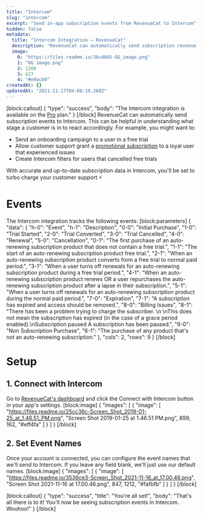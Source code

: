 ```yaml
---
title: "Intercom"
slug: "intercom"
excerpt: "Send in-app subscription events from RevenueCat to Intercom"
hidden: false
metadata: 
  title: "Intercom Integration – RevenueCat"
  description: "RevenueCat can automatically send subscription revenue events to Intercom. This can be helpful in understanding what stage a customer is in to react accordingly. With accurate and up-to-date subscription data in Intercom, you'll be set to turbo charge your customer support."
  image: 
    0: "https://files.readme.io/3bc4845-OG_image.png"
    1: "OG image.png"
    2: 1200
    3: 627
    4: "#e9acb0"
createdAt: {}
updatedAt: "2021-11-17T04:08:19.260Z"
---
```

[block:callout]
{
  "type": "success",
  "body": "The Intercom integration is available on the [Pro](https://www.revenuecat.com/pricing) plan."
}
[/block]
RevenueCat can automatically send subscription events to Intercom. This can be helpful in understanding what stage a customer is in to react accordingly. For example, you might want to:
- Send an onboarding campaign to a user in a free trial
- Allow customer support grant a [promotional subscription](doc:customers#section-granting-promotional-subscriptions) to a loyal user that experienced issues
- Create Intercom filters for users that cancelled free trials

With accurate and up-to-date subscription data in Intercom, you'll be set to turbo charge your customer support ⚡️

# Events

The Intercom integration tracks the following events:
[block:parameters]
{
  "data": {
    "h-0": "Event",
    "h-1": "Description",
    "0-0": "Initial Purchase",
    "1-0": "Trial Started",
    "2-0": "Trial Converted",
    "3-0": "Trial Cancelled",
    "4-0": "Renewal",
    "5-0": "Cancellation",
    "0-1": "The first purchase of an auto-renewing subscription product that does not contain a free trial.",
    "1-1": "The start of an auto-renewing subscription product free trial.",
    "2-1": "When an auto-renewing subscription product converts from a free trial to normal paid period.",
    "3-1": "When a user turns off renewals for an auto-renewing subscription product during a free trial period.",
    "4-1": "When an auto-renewing subscription product renews OR a user repurchases the auto-renewing subscription product after a lapse in their subscription.",
    "5-1": "When a user turns off renewals for an auto-renewing subscription product during the normal paid period.",
    "7-0": "Expiration",
    "7-1": "A subscription has expired and access should be removed.",
    "8-0": "Billing Issues",
    "8-1": "There has been a problem trying to charge the subscriber. \n \nThis does not mean the subscription has expired (in the case of a grace period enabled).\nSubscription paused    A subscription has been paused.",
    "6-0": "Non Subscription Purchase",
    "6-1": "The purchase of any product that's not an auto-renewing subscription."
  },
  "cols": 2,
  "rows": 9
}
[/block]
# Setup

## 1. Connect with Intercom

Go to [RevenueCat's dashboard](https://app.revenuecat.com) and click the Connect with Intercom button in your app's settings.
[block:image]
{
  "images": [
    {
      "image": [
        "https://files.readme.io/25cc36c-Screen_Shot_2019-01-25_at_1.46.51_PM.png",
        "Screen Shot 2019-01-25 at 1.46.51 PM.png",
        899,
        162,
        "#eff4fa"
      ]
    }
  ]
}
[/block]
## 2. Set Event Names

Once your account is connected, you can configure the event names that we'll send to Intercom. If you leave any field blank, we'll just use our default names.
[block:image]
{
  "images": [
    {
      "image": [
        "https://files.readme.io/3536ce3-Screen_Shot_2021-11-16_at_17.00.46.png",
        "Screen Shot 2021-11-16 at 17.00.46.png",
        847,
        1212,
        "#fafbfb"
      ]
    }
  ]
}
[/block]

[block:callout]
{
  "type": "success",
  "title": "You're all set!",
  "body": "That's all there is to it! You'll now be seeing subscription events in Intercom. Woohoo!"
}
[/block]